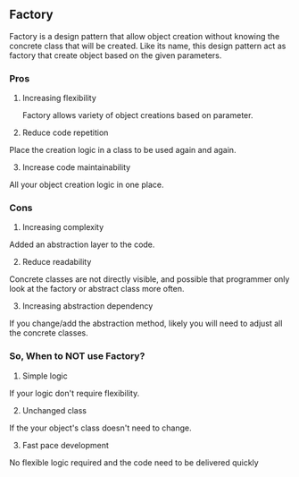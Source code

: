 ## Factory
Factory is a design pattern that allow object creation without knowing the concrete class that will be created. Like its name, this design pattern act as factory that create object based on the given parameters.

### Pros
1. Increasing flexibility

    Factory allows variety of object creations based on parameter.

2. Reduce code repetition

  Place the creation logic in a class to be used again and again.

3. Increase code maintainability

  All your object creation logic in one place.

### Cons
1. Increasing complexity

  Added an abstraction layer to the code.

2. Reduce readability

  Concrete classes are not directly visible, and possible that programmer only look at the factory or abstract class more often.

3. Increasing abstraction dependency

  If you change/add the abstraction method, likely you will need to adjust all the concrete classes.

### So, When to NOT use Factory?
1. Simple logic

  If your logic don't require flexibility.

2. Unchanged class

  If the your object's class doesn't need to change.

3. Fast pace development

  No flexible logic required and the code need to be delivered quickly 
